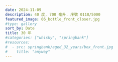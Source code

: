 ```yaml
---
date: 2024-11-09
description: 40 度, 700 毫升. 序號 0118/5000
featured_image: 06_bottle_front_closer.jpg
#type: gallery
sort_by: Date
title: 30 年
#categories: ["whisky", "springbank"]
#resources:
#  - src: springbank/aged_32_years/box_front.jpg
#    title: "anyway"
---
```

